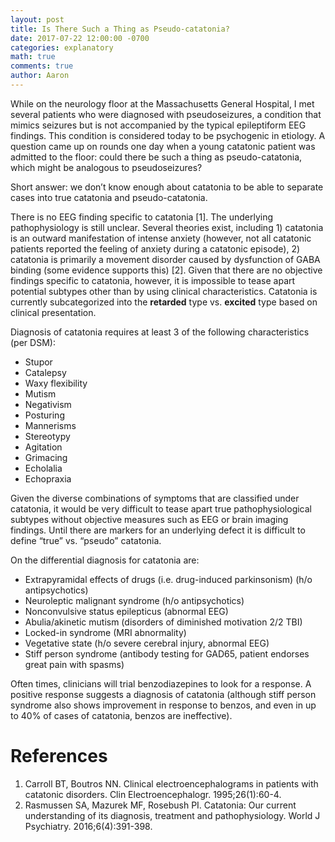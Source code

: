 ```yaml
---
layout: post
title: Is There Such a Thing as Pseudo-catatonia?
date: 2017-07-22 12:00:00 -0700
categories: explanatory 
math: true
comments: true
author: Aaron
---
```

While on the neurology floor at the Massachusetts General Hospital, I met several patients who were diagnosed with pseudoseizures, a condition that mimics seizures but is not accompanied by the typical epileptiform EEG findings. This condition is considered today to be psychogenic in etiology. A question came up on rounds one day when a young catatonic patient was admitted to the floor: could there be such a thing as pseudo-catatonia, which might be analogous to pseudoseizures?

Short answer: we don’t know enough about catatonia to be able to separate cases into true catatonia and pseudo-catatonia.

There is no EEG finding specific to catatonia [1]. The underlying pathophysiology is still unclear. Several theories exist, including 1) catatonia is an outward manifestation of intense anxiety (however, not all catatonic patients reported the feeling of anxiety during a catatonic episode), 2) catatonia is primarily a movement disorder caused by dysfunction of GABA binding (some evidence supports this) [2]. Given that there are no objective findings specific to catatonia, however, it is impossible to tease apart potential subtypes other than by using clinical characteristics. Catatonia is currently subcategorized into the **retarded** type vs. **excited** type based on clinical presentation.

Diagnosis of catatonia requires at least 3 of the following characteristics (per DSM):

* Stupor
* Catalepsy
* Waxy flexibility
* Mutism
* Negativism
* Posturing
* Mannerisms
* Stereotypy
* Agitation
* Grimacing
* Echolalia
* Echopraxia

Given the diverse combinations of symptoms that are classified under catatonia, it would be very difficult to tease apart true pathophysiological subtypes without objective measures such as EEG or brain imaging findings. Until there are markers for an underlying defect it is difficult to define “true” vs. “pseudo” catatonia.

On the differential diagnosis for catatonia are:

* Extrapyramidal effects of drugs (i.e. drug-induced parkinsonism) (h/o antipsychotics)
* Neuroleptic malignant syndrome (h/o antipsychotics)
* Nonconvulsive status epilepticus (abnormal EEG)
* Abulia/akinetic mutism (disorders of diminished motivation 2/2 TBI)
* Locked-in syndrome (MRI abnormality)
* Vegetative state (h/o severe cerebral injury, abnormal EEG)
* Stiff person syndrome (antibody testing for GAD65, patient endorses great pain with spasms)

Often times, clinicians will trial benzodiazepines to look for a response. A positive response suggests a diagnosis of catatonia (although stiff person syndrome also shows improvement in response to benzos, and even in up to 40% of cases of catatonia, benzos are ineffective).

References
===
1. Carroll BT, Boutros NN. Clinical electroencephalograms in patients with catatonic disorders. Clin Electroencephalogr. 1995;26(1):60-4.
2. Rasmussen SA, Mazurek MF, Rosebush PI. Catatonia: Our current understanding of its diagnosis, treatment and pathophysiology. World J Psychiatry. 2016;6(4):391-398.